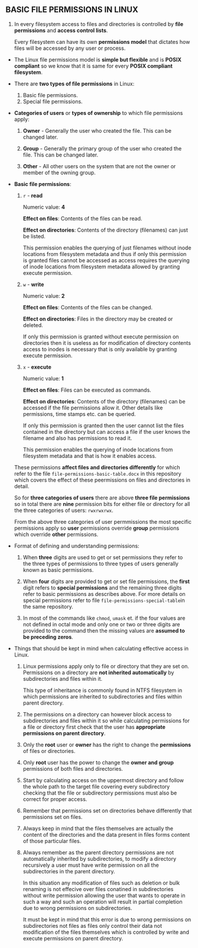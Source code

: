 ## BASIC FILE PERMISSIONS IN LINUX

1. In every filesystem access to files and directories is controlled by **file permissions** and **access control lists**.

    Every filesystem can have its own **permissions model** that dictates how files will be accessed by any user or process. 



- The Linux file permissions model is **simple but flexible** and is **POSIX compliant** so we know that it is same for every **POSIX compliant filesystem**.



- There are **two types of file permissions** in Linux:

    1. Basic file permissions.
    2. Special file permissions.
    


- **Categories of users** or **types of ownership** to which file permissions apply:
   
    1. **Owner** - Generally the user who created the file. This can be changed later.
    
    2. **Group** - Generally the primary group of the user who created the file. This can be changed later.
    
    3. **Other** - All other users on the system that are not the owner or member of the owning group.

       

 
- **Basic file permissions**:

    1. `r` - **read** 

        Numeric value: **4**
    
        **Effect on files**: Contents of the files can be read.
 
        **Effect on directories**: Contents of the directory (filenames) can just be listed.

        This permission enables the querying of just filenames without inode locations from filesystem metadata and thus if only this permission is granted files cannot be accessed as access requires the querying of inode locations from filesystem metadata allowed by granting execute permission.


    2. `w` - **write**

        Numeric value: **2**

        **Effect on files**: Contents of the files can be changed.
 
        **Effect on directories**: Files in the directory may be created or deleted.

        If only this permission is granted without execute permission on directories then it is useless as for modification of directory contents access to inodes is necessary that is only available by granting execute permission.


    3. `x` - **execute**

        Numeric value: **1**
        
        **Effect on files**: Files can be executed as commands.
 
        **Effect on directories**: Contents of the directory (filenames) can be accessed if the file permissions allow it. Other details like permissions, time stamps etc. can be queried. 

        If only this permission is granted then the user cannot list the files contained in the directory but can access a file if the user knows the filename and also has permissions to read it.

        This permission enables the querying of inode locations from filesystem metadata and that is how it enables access.

    These permissions **affect files and directories differently** for which refer to the file `file-permissions-basic-table.docx` in this repository which covers the effect of these peermissions on files and directories in detail.

    So for **three categories of users** there are above **three file permissions** so in total there are **nine** permission bits for either file or directory for all the three categories of users: `rwxrwxrwx`.

    From the above three categories of user permmissions the most specific permissions apply so **user** permissions override **group** permissions which override **other** permissions.

    
- Format of defining and understanding permissions:

    1. When **three** digits are used to get or set permissions they refer to the three types of permissions to three types of users generally known as basic permissions.

    2. When **four** digits are provided to get or set file permissions, the **first** digit refers to **special permissions** and the remaining three digits refer to basic permissions as describes above. For more details on special permissions refer to file `file-permissions-special-table`in the same repository.

    3. In most of the commands like `chmod`, `umask` et. if the four values are not defined in octal mode and only one or two or three digits are provided to the command then the missing values are **assumed to be preceding zeros**.


- Things that should be kept in mind when calculating effective access in Linux.

    1. Linux permissions apply only to file or directory that they are set on. Permissions on a directory are **not inherited automatically** by subdirectories and files within it. 
    
        This type of inheritance is commonly found in NTFS filesystem in which permissions are inherited to subdirectories and files within parent directory.

    2. The permissions on a directory can however block access to subdirectories and files within it so while calculating permissions for a file or directory first check that the user has **appropriate permissions on parent directory**. 

        
    3. Only the **root** user or **owner** has the right to change the **permissions** of files or directories.
    
    4. Only **root** user has the power to change the **owner and group** permissions of both files and directories.
    
    5. Start by calculating access on the uppermost directory and follow the whole path to the target file covering every subdirectory checking that the file or subdirectory permissions must also be correct for proper access.

    6. Remember that permissions set on directories behave differently that permissions set on files.

    7. Always keep in mind that the files themselves are actually the content of the directories and the data present in files forms content of those particular files.

    8. Always remember as the parent directory permissions are not automatically inherited by subdirectories, to modify a directory recursively a user must have write permission on all the subdirectories in the parent directory. 
        
        In this situation any modification of files such as deletion or bulk renaming is not effecive over files conatined in subdirectories without write permission allowing the user that wants to operate in such a way and such an operation will result in partial completion due to wrong permissions on subdirectories. 

        It must be kept in mind that this error is due to wrong permissions on subdirectories not files as files only control their data not modification of the files themselves which is controlled by write and execute permissions on parent directory.